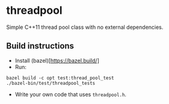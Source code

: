 # threadpool
Simple C++11 thread pool class with no external dependencies. 

## Build instructions

* Install (bazel)[https://bazel.build/]
* Run: 

```shell
bazel build -c opt test:thread_pool_test
./bazel-bin/test/threadpool_tests
```

* Write your own code that uses `threadpool.h`.
